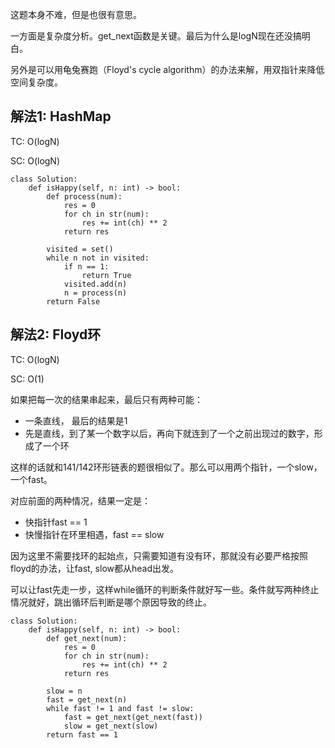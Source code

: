 这题本身不难，但是也很有意思。

一方面是复杂度分析。get_next函数是关键。最后为什么是logN现在还没搞明白。

另外是可以用龟兔赛跑（Floyd's cycle algorithm）的办法来解，用双指针来降低空间复杂度。

## 解法1: HashMap 

TC: O(logN)

SC: O(logN)
```
class Solution:
    def isHappy(self, n: int) -> bool:
        def process(num):
            res = 0
            for ch in str(num):
                res += int(ch) ** 2 
            return res
            
        visited = set()
        while n not in visited:
            if n == 1:
                return True
            visited.add(n)
            n = process(n)
        return False
```


## 解法2: Floyd环
TC: O(logN)

SC: O(1)

如果把每一次的结果串起来，最后只有两种可能：
- 一条直线， 最后的结果是1
- 先是直线，到了某一个数字以后，再向下就连到了一个之前出现过的数字，形成了一个环

这样的话就和141/142环形链表的题很相似了。那么可以用两个指针，一个slow，一个fast。

对应前面的两种情况，结果一定是：
- 快指针fast == 1
- 快慢指针在环里相遇，fast == slow

因为这里不需要找环的起始点，只需要知道有没有环，那就没有必要严格按照floyd的办法，让fast, slow都从head出发。

可以让fast先走一步，这样while循环的判断条件就好写一些。条件就写两种终止情况就好，跳出循环后判断是哪个原因导致的终止。

```
class Solution:
    def isHappy(self, n: int) -> bool:
        def get_next(num):
            res = 0
            for ch in str(num):
                res += int(ch) ** 2 
            return res
        
        slow = n
        fast = get_next(n)
        while fast != 1 and fast != slow:
            fast = get_next(get_next(fast))
            slow = get_next(slow)
        return fast == 1
```
